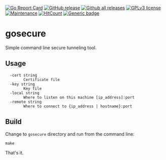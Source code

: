 [![Go Report Card](https://goreportcard.com/badge/github.com/diegohce/gosecure)](https://goreportcard.com/report/github.com/diegohce/gosecure)
[![GitHub release](https://img.shields.io/github/release/diegohce/gosecure.svg)](https://github.com/diegohce/gosecure/releases/)
[![Github all releases](https://img.shields.io/github/downloads/diegohce/gosecure/total.svg)](https://github.com/diegohce/gosecure/releases/)
[![GPLv3 license](https://img.shields.io/badge/License-GPLv3-blue.svg)](https://github.com/diegohce/gosecure/blob/master/LICENSE)
[![Maintenance](https://img.shields.io/badge/Maintained%3F-yes-green.svg)](https://github.com/diegohce/gosecure/graphs/commit-activity)
[![HitCount](http://hits.dwyl.io/diegohce/gosecure.svg)](http://hits.dwyl.io/diegohce/gosecure)
[![Generic badge](https://img.shields.io/badge/deb%20package-yes-green.svg)](https://github.com/diegohce/gosecure/releases/)


# gosecure 
Simple command line secure tunneling tool.

## Usage
```
  -cert string
    	Certificate file
  -key string
    	Key file
  -local string
    	Where to listen on this machine [ip_address]:port
  -remote string
    	Where to connect to {ip_address | hostname}:port
```

## Build

Change to ```gosecure``` directory and run from the command line:

```make```

That's it.
